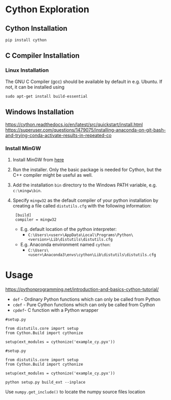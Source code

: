 # Cython Exploration

## Cython Installation

```
pip install cython
```


## C Compiler Installation

### Linux Installation
The GNU C Compiler (gcc) should be available by default in e.g. Ubuntu. If not, it can be installed using
```
sudo apt-get install build-essential
``` 

## Windows Installation
https://cython.readthedocs.io/en/latest/src/quickstart/install.html
https://superuser.com/questions/1479075/installing-anaconda-on-git-bash-and-trying-conda-activate-results-in-repeated-co

### Install MinGW

1. Install MinGW from [here](http://www.mingw.org/wiki/HOWTO_Install_the_MinGW_GCC_Compiler_Suite)
1. Run the installer. Only the basic package is needed for Cython, but the C++ compiler might be useful as well.
1. Add the installation `bin` directory to the Windows PATH variable, e.g. `c:\mingw\bin`.
1. Specify `mingw32` as the default compiler of your python installation by creating a file called `distutils.cfg` with the following information:
        
        [build]
        compiler = mingw32

    * E.g. default location of the python interpreter:
        * `C:\Users\<user>\AppData\Local\Programs\Python\<version>\Lib\distutils\distutils.cfg`
    * E.g. Anaconda environment named `cython`:
        * `C:\Users\<user>\Anaconda3\envs\cython\Lib\distutils\distutils.cfg`


# Usage
https://pythonprogramming.net/introduction-and-basics-cython-tutorial/

* `def` - Ordinary Python functions which can only be called from Python
* `cdef` - Pure Cython functions which can only be called from Cython
* `cpdef`- C function with a Python wrapper


```
#setup.py

from distutils.core import setup
from Cython.Build import cythonize

setup(ext_modules = cythonize('example_cy.pyx'))
```


```
#setup.py

from distutils.core import setup
from Cython.Build import cythonize

setup(ext_modules = cythonize('example_cy.pyx'))
```


```
python setup.py build_ext --inplace
```

Use `numpy.get_include()` to locate the numpy source files location